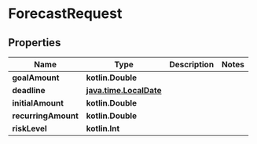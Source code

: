 
# ForecastRequest

## Properties
Name | Type | Description | Notes
------------ | ------------- | ------------- | -------------
**goalAmount** | **kotlin.Double** |  | 
**deadline** | [**java.time.LocalDate**](java.time.LocalDate.md) |  | 
**initialAmount** | **kotlin.Double** |  | 
**recurringAmount** | **kotlin.Double** |  | 
**riskLevel** | **kotlin.Int** |  | 



